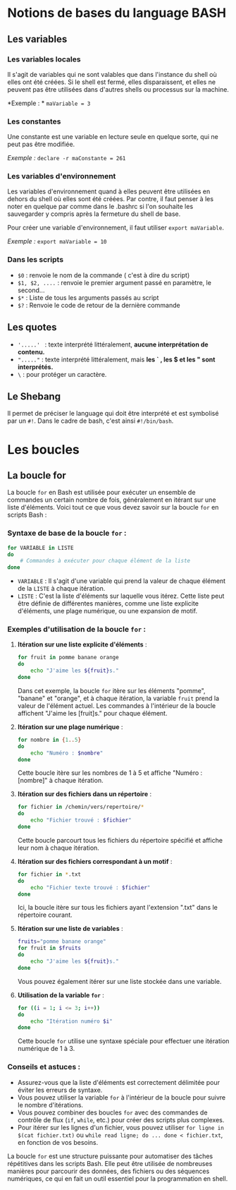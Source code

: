 # Notions de bases du language BASH

## Les variables

### Les variables locales 
Il s'agit de variables qui ne sont valables que dans l'instance du shell où elles ont été créées. Si le shell est fermé, elles disparaissent, et elles ne peuvent pas être utilisées dans d'autres shells ou processus sur la machine.  
 
 *Exemple : * `maVariable = 3`

### Les constantes
Une constante est une variable en lecture seule en quelque sorte, qui ne peut pas être modifiée. 

*Exemple :* `declare -r maConstante = 261`

### Les variables d'environnement
Les variables d'environnement quand à elles peuvent être utilisées en dehors du shell où elles sont été créées. 
Par contre, il faut penser à les noter en quelque par comme dans le .bashrc si l'on souhaite les sauvegarder y compris après la fermeture du shell de base. 

Pour créer une variable d'environnement, il faut utiliser `export maVariable`. 

*Exemple :* `export maVariable = 10`

### Dans les scripts
* `$0` : renvoie le nom de la commande ( c'est à dire du script)
* `$1, $2, ....` : renvoie le premier argument passé en paramètre, le second...
* `$*` : Liste de tous les arguments passés au script 
* `$?` : Renvoie le code de retour de la dernière commande 


## Les quotes
* `'.....' ` : texte interprété littéralement, **aucune interprétation de contenu.**
* `"....."`  : texte interprété littéralement, mais **les ` , les $ et les " sont interprétés.**
* `\` : pour protéger un caractère. 
  
## Le Shebang
Il permet de préciser le language qui doit être interprété et est symbolisé par un `#!`. 
Dans le cadre de bash, c'est ainsi `#!/bin/bash`. 


# Les boucles

## La boucle for
La boucle `for` en Bash est utilisée pour exécuter un ensemble de commandes un certain nombre de fois, généralement en itérant sur une liste d'éléments. Voici tout ce que vous devez savoir sur la boucle `for` en scripts Bash :

### Syntaxe de base de la boucle `for` :

```bash
for VARIABLE in LISTE
do
    # Commandes à exécuter pour chaque élément de la liste
done
```

- `VARIABLE` : Il s'agit d'une variable qui prend la valeur de chaque élément de la `LISTE` à chaque itération.
- `LISTE` : C'est la liste d'éléments sur laquelle vous itérez. Cette liste peut être définie de différentes manières, comme une liste explicite d'éléments, une plage numérique, ou une expansion de motif.

### Exemples d'utilisation de la boucle `for` :

1. **Itération sur une liste explicite d'éléments** :
   
   ```bash
   for fruit in pomme banane orange
   do
       echo "J'aime les ${fruit}s."
   done
   ```
   
   Dans cet exemple, la boucle `for` itère sur les éléments "pomme", "banane" et "orange", et à chaque itération, la variable `fruit` prend la valeur de l'élément actuel. Les commandes à l'intérieur de la boucle affichent "J'aime les [fruit]s." pour chaque élément.

2. **Itération sur une plage numérique** :

   ```bash
   for nombre in {1..5}
   do
       echo "Numéro : $nombre"
   done
   ```
   
   Cette boucle itère sur les nombres de 1 à 5 et affiche "Numéro : [nombre]" à chaque itération.

3. **Itération sur des fichiers dans un répertoire** :

   ```bash
   for fichier in /chemin/vers/repertoire/*
   do
       echo "Fichier trouvé : $fichier"
   done
   ```
   
   Cette boucle parcourt tous les fichiers du répertoire spécifié et affiche leur nom à chaque itération.

4. **Itération sur des fichiers correspondant à un motif** :

   ```bash
   for fichier in *.txt
   do
       echo "Fichier texte trouvé : $fichier"
   done
   ```
   
   Ici, la boucle itère sur tous les fichiers ayant l'extension ".txt" dans le répertoire courant.

5. **Itération sur une liste de variables** :

   ```bash
   fruits="pomme banane orange"
   for fruit in $fruits
   do
       echo "J'aime les ${fruit}s."
   done
   ```
   
   Vous pouvez également itérer sur une liste stockée dans une variable.

6. **Utilisation de la variable `for`** :

   ```bash
   for ((i = 1; i <= 3; i++))
   do
       echo "Itération numéro $i"
   done
   ```
   
   Cette boucle `for` utilise une syntaxe spéciale pour effectuer une itération numérique de 1 à 3.

### Conseils et astuces :

- Assurez-vous que la liste d'éléments est correctement délimitée pour éviter les erreurs de syntaxe.
- Vous pouvez utiliser la variable `for` à l'intérieur de la boucle pour suivre le nombre d'itérations.
- Vous pouvez combiner des boucles `for` avec des commandes de contrôle de flux (`if`, `while`, etc.) pour créer des scripts plus complexes.
- Pour itérer sur les lignes d'un fichier, vous pouvez utiliser `for ligne in $(cat fichier.txt)` ou `while read ligne; do ... done < fichier.txt`, en fonction de vos besoins.

La boucle `for` est une structure puissante pour automatiser des tâches répétitives dans les scripts Bash. Elle peut être utilisée de nombreuses manières pour parcourir des données, des fichiers ou des séquences numériques, ce qui en fait un outil essentiel pour la programmation en shell.
